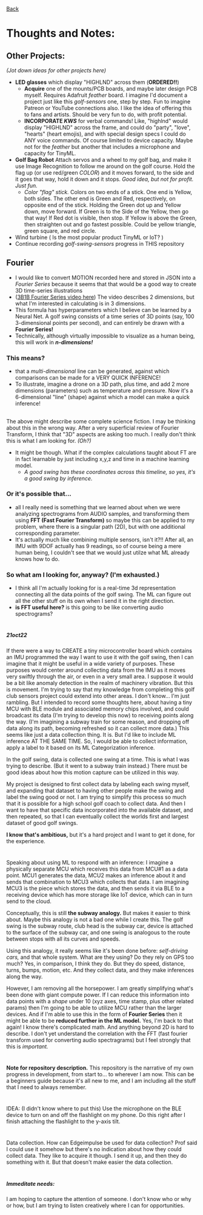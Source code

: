 [Back](activity.md)

# Thoughts and Notes:

## Other Projects:
_(Jot down ideas for other projects here)_
- **LED glasses** which display "HIGHLND" across them (**ORDERED!!**)
  - **Acquire** one of the mounts/PCB boards, and maybe later design PCB myself. Requires Adafruit _feather_ board. I imagine I'd document a project just like this _golf-sensors_ one, step by step. Fun to imagine Patreon or YouTube connections also. I like the idea of offering this to fans and artists. Should be very fun to do, with profit potential.
  - **INCORPORATE _KWS_** for verbal commands! Like, "highlnd" would display "HIGHLND" across the frame, and could do "party", "love", "hearts" (heart emojis), and with special design specs I could do ANY voice commands. Of course limited to device capacity. Maybe not for the _feather_ but another that includes a microphone and capacity for TinyML.
- **Golf Bag Robot** Attach servos and a wheel to my golf bag, and make it use Image Recognition to follow me around on the golf course. Hold the flag up (or use red/green _COLOR_) and it moves forward, to the side and it goes that way, hold it down and it stops. _Good idea, but not for profit. Just fun._
  - _Color "flag" stick._ Colors on two ends of a stick. One end is Yellow, both sides. The other end is Green and Red, respectively, on opposite end of the stick. Holding the Green dot up and Yellow down, move forward. If Green is to the Side of the Yellow, then go that way! If Red dot is visible, then stop. If Yellow is above the Green, then straighten out and go fastest possible. Could be yellow triangle, green square, and red circle.
- Wind turbine ( Is the most popular product TinyML or IoT? )
- Continue recording _golf-swing-sensors_ progress in THIS repository


## Fourier
- I would like to convert MOTION recorded here and stored in JSON into a _Fourier Series_ because it seems that that would be a good way to create 3D time-series illustrations
- ([3B1B Fourier Series video here](https://youtu.be/r6sGWTCMz2k?t=1226)) The video describes 2 dimensions, but what I'm interested in calculating is in 3 dimensions.
- This formula has hyperparameters which I believe can be learned by a Neural Net. A golf swing consists of a time series of 3D points (say, 100 3-dimensional points per second), and can entirely be drawn with a **Fourier Series!**
- Technically, although virtually impossible to visualize as a human being, this will work in _**n-dimensions!**_ 

### This means?
- that a _multi-dimensional_ line can be generated, against which comparisons can be made for a VERY QUICK INFERENCE!
- To illustrate, imagine a drone on a 3D path, plus time, and add 2 more dimensions (parameters) such as temperature and pressure. Now it's a 6-dimensional "line" (shape) against which a model can make a quick inference!
##
The above might describe some complete science fiction. I  may be thinking about this in the wrong way. After a very superficial review of Fourier Transform, I think that "3D" aspects are asking too much. I really don't think this is what I am looking for. _(Oh?)_
- It might be though. What if the complex calculations taught about FT are in fact learnable by just including x,y,z and time in a machine learning model.
  - _A good swing has these coordinates across this timeline, so yes, it's a good swing by inference._

### Or it's possible that...
- all I really need is something that we learned about when we were analyzing spectrograms from AUDIO samples, and transforming them using **FFT (Fast Fourier Transform)** so maybe this can be applied to my problem, where there is a singular path (2D), but with one additional corresponding parameter.
- It's actually much like combining multiple sensors, isn't it?!! After all, an IMU with 9DOF actually has 9 readings, so of course being a mere human being, I couldn't see that we would just utilze what ML already knows how to do.

### So what am I looking for, anyway? (I'm exhausted.)
- I think all I'm actually looking for is a real-time 3d representation connecting all the data points of the golf swing. The ML can figure out all the other stuff on its own when I send it in the right direction.
- **is FFT useful here?** is this going to be like converting audio spectrograms?
#
##### 21oct22
If there were a way to CREATE a tiny microcontroller board which contains an IMU programmed the way I want to use it with the golf swing, then I can imagine that it might be useful in a wide variety of purposes.
These purposes would center around collecting data from the IMU as it moves very swiftly through the air, or even in a very small area.
I suppose it would be a bit like anomaly detection in the realm of machinery vibration.
But this is movement.
I'm trying to say that my knowledge from completing this golf club sensors project could extend into other areas.
I don't know... I'm just rambling. But I intended to record some thoughts here, about having a tiny MCU with BLE module and associated memory chips involved, and could broadcast its data (I'm trying to develop this now) to receiving points along the way. (I'm imagining a subway train for some reason, and dropping off data along its path, becoming refreshed so it can collect more data.)
This seems like just a data collection thing. It is. But I'd like to include ML inference AT THE SAME TIME. So, I would be able to collect information, apply a label to it based on its ML Categorization inference.

In the golf swing, data is collected one swing at a time. This is what I was trying to describe. (But it went to a subway train instead.) There must be good ideas about how this motion capture can be utilized in this way.

My project is designed to first collect data by labeling each swing myself, and expanding that dataset to having other people make the swing and label the swing good or not.
I am trying to simplify this process so much that it is possible for a high school golf coach to collect data.
And then I want to have that specific data incorporated into the available dataset, and then repeated, so that I can eventually collect the worlds first and largest dataset of good golf swings. 

**I know that's ambitious,** but it's a hard project and I want to get it done, for the experience.
#
Speaking about using ML to respond with an inference: I imagine a physically separate MCU which receives this data from MCU#1 as a data point. MCU1 generates the data, MCU2 makes an inference about it and sends that combination to MCU3 which collects that data. I am imagining MCU3 is the piece which stores the data, and then sends it via BLE to a receiving device which has more storage like IoT device, which can in turn send to the cloud.

Conceptually, this is still **the subway analogy.** But makes it easier to think about. Maybe this analogy is not a bad one while I create this. The golf swing is the subway route, club head is the subway car, device is attached to the surface of the subway car, and one swing is analogous to the route between stops with all its curves and speeds.

Using this analogy, it really seems like it's been done before: _self-driving cars,_ and that whole system. What are they using? Do they rely on GPS too much? Yes, in comparison, I think they do. But they do speed, distance, turns, bumps, motion, etc. And they collect data, and they make inferences along the way.

However, I am removing all the horsepower. I am greatly simplifying what's been done with giant compute power. If I can reduce this information into data points with a _shape_ under 10 (xyz axes, time stamp, plus other related params) then I'm going to be able to utilize MCU rather than the larger devices. And if I'm able to use this in the form of **Fourier Series** then it might be able to be **reduced further in the ML model.** Yes, I'm back to that again! I know there's complicated math. And anything beyond 2D is hard to describe. I don't yet understand the correlation with the FFT (fast fourier transform used for converting audio spectragrams) but I feel strongly that this is _important._
#
#
#
#
#
**Note for repository description.** This repository is the narrative of my own progress in development, from start to... to wherever I am now. This can be a beginners guide because it's all new to me, and I am including all the stuff that I need to always remember.
#
IDEA: (I didn't know where to put this)
Use the microphone on the BLE device to turn on and off the flashlight on my phone.
Do this right after I finish attaching the flashlight to the y-axis tilt.
#
Data collection. How can Edgeimpulse be used for data collection? Prof said I could use it somehow but there's no indication about how they could collect data. They like to acquire it though. I send it up, and then they do something with it. But that doesn't make easier the data collection.
#
##### Immeditate needs:
I am hoping to capture the attention of someone. I don't know who or why or how, but I am trying to listen creatively where I can for opportunities.
